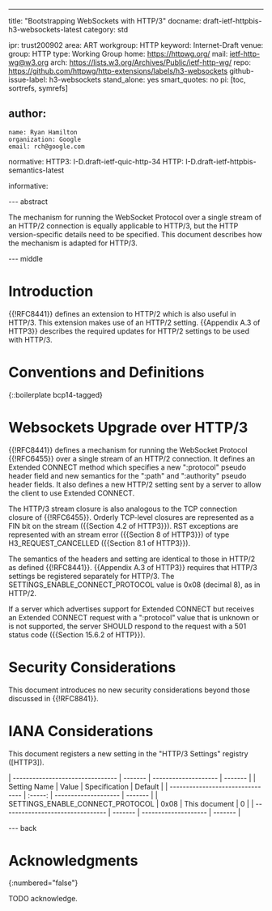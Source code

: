 ---
title: "Bootstrapping WebSockets with HTTP/3"
docname: draft-ietf-httpbis-h3-websockets-latest
category: std

ipr: trust200902
area: ART
workgroup: HTTP
keyword: Internet-Draft
venue:
  group: HTTP
  type: Working Group
  home: https://httpwg.org/
  mail: ietf-http-wg@w3.org
  arch: https://lists.w3.org/Archives/Public/ietf-http-wg/
  repo: https://github.com/httpwg/http-extensions/labels/h3-websockets
github-issue-label: h3-websockets
stand_alone: yes
smart_quotes: no
pi: [toc, sortrefs, symrefs]

author:
 -
    name: Ryan Hamilton
    organization: Google
    email: rch@google.com

normative:
  HTTP3: I-D.draft-ietf-quic-http-34
  HTTP: I-D.draft-ietf-httpbis-semantics-latest

informative:


--- abstract

The mechanism for running the WebSocket Protocol over a single stream
of an HTTP/2 connection is equally applicable to HTTP/3, but the HTTP
version-specific details need to be specified. This document describes
how the mechanism is adapted for HTTP/3.

--- middle

# Introduction

{{!RFC8441}} defines an extension to HTTP/2 which is also useful in HTTP/3.
This extension makes use of an HTTP/2 setting.  {{Appendix A.3 of HTTP3}}
describes the required updates for HTTP/2 settings to be used with HTTP/3.


# Conventions and Definitions

{::boilerplate bcp14-tagged}

# Websockets Upgrade over HTTP/3

{{!RFC8441}} defines a mechanism for running the WebSocket Protocol
{{!RFC6455}} over a single stream of an HTTP/2 connection. It defines
an Extended CONNECT method which specifies a new ":protocol" pseudo
header field and new semantics for the ":path" and ":authority" pseudo
header fields. It also defines a new HTTP/2 setting sent by a server to
allow the client to use  Extended CONNECT.

The HTTP/3 stream closure is also analogous to the TCP connection
closure of {{!RFC6455}}. Orderly TCP-level closures are represented as
a FIN bit on the stream ({{Section 4.2 of HTTP3}}). RST exceptions are
represented with an stream error ({{Section 8 of HTTP3}}) of type
H3_REQUEST_CANCELLED ({{Section 8.1 of HTTP3}}).

The semantics of the headers and setting are identical to those
in HTTP/2 as defined {{!RFC8441}}. {{Appendix A.3 of HTTP3}} requires that
HTTP/3 settings be registered separately for HTTP/3. The
SETTINGS_ENABLE_CONNECT_PROTOCOL value is 0x08 (decimal 8), as in HTTP/2.

If a server which advertises support for Extended CONNECT but receives an
Extended CONNECT request with a ":protocol" value that is unknown or is
not supported, the server SHOULD respond to the request with a 501 status
code ({{Section 15.6.2 of HTTP}}).

# Security Considerations

This document introduces no new security considerations beyond those
discussed in {{!RFC8841}}.

# IANA Considerations

This document registers a new setting in the "HTTP/3 Settings"
registry ([HTTP3]).


| -------------------------------- | ------- | -------------------- | ------- |
| Setting Name                     |  Value  | Specification        | Default |
| -------------------------------- | :-----: | -------------------- | ------- |
| SETTINGS_ENABLE_CONNECT_PROTOCOL |  0x08   | This document        | 0       |
| -------------------------------- | ------- | -------------------- | ------- |

--- back

# Acknowledgments
{:numbered="false"}

TODO acknowledge.
